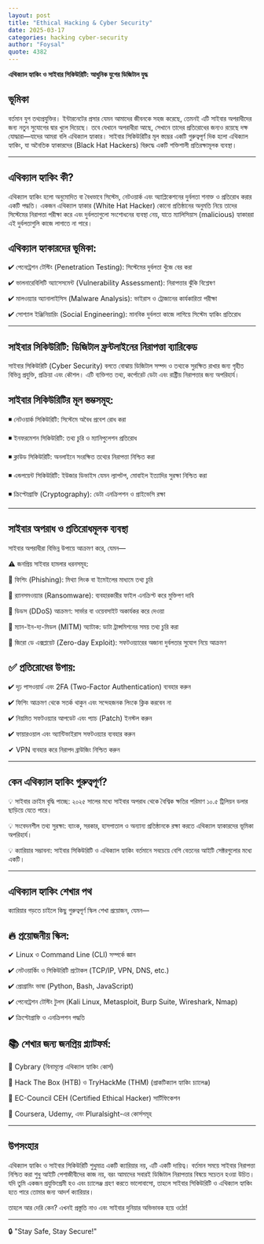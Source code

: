 ```yaml
---
layout: post
title: "Ethical Hacking & Cyber Security"
date: 2025-03-17
categories: hacking cyber-security
author: "Foysal"
quote: 4382
---
```



 **এথিক্যাল হ্যাকিং ও সাইবার সিকিউরিটি: আধুনিক যুগের ডিজিটাল যুদ্ধ**

## ভূমিকা

বর্তমান যুগ তথ্যপ্রযুক্তির। ইন্টারনেটের প্রসার যেমন আমাদের জীবনকে সহজ করেছে, তেমনই এটি সাইবার অপরাধীদের জন্য নতুন সুযোগের দ্বার খুলে দিয়েছে। তবে যেখানে অপরাধীরা আছে, সেখানে তাদের প্রতিরোধের জন্যও রয়েছে দক্ষ যোদ্ধারা—যাদের আমরা বলি এথিক্যাল হ্যাকার। সাইবার সিকিউরিটির মূল স্তম্ভের একটি গুরুত্বপূর্ণ দিক হলো এথিক্যাল হ্যাকিং, যা অনৈতিক হ্যাকারদের (Black Hat Hackers) বিরুদ্ধে একটি শক্তিশালী প্রতিরক্ষামূলক ব্যবস্থা।


---

## এথিক্যাল হ্যাকিং কী?

এথিক্যাল হ্যাকিং হলো অনুমোদিত বা বৈধভাবে সিস্টেম, নেটওয়ার্ক এবং অ্যাপ্লিকেশনের দুর্বলতা শনাক্ত ও প্রতিরোধ করার একটি পদ্ধতি। একজন এথিক্যাল হ্যাকার (White Hat Hacker) কোনো প্রতিষ্ঠানের অনুমতি নিয়ে তাদের সিস্টেমের নিরাপত্তা পরীক্ষা করে এবং দুর্বলতাগুলো সংশোধনের ব্যবস্থা নেয়, যাতে ম্যালিসিয়াস (malicious) হ্যাকাররা এই দুর্বলতাগুলি কাজে লাগাতে না পারে।

## এথিক্যাল হ্যাকারদের ভূমিকা:

✔ পেনেট্রেশন টেস্টিং (Penetration Testing): সিস্টেমের দুর্বলতা খুঁজে বের করা

✔ ভালনারেবিলিটি অ্যাসেসমেন্ট (Vulnerability Assessment): নিরাপত্তার ঝুঁকি বিশ্লেষণ

✔ মালওয়্যার অ্যানালাইসিস (Malware Analysis): ভাইরাস ও ট্রোজানের কার্যকারিতা পরীক্ষা

✔ সোশ্যাল ইঞ্জিনিয়ারিং (Social Engineering): মানবিক দুর্বলতা কাজে লাগিয়ে সিস্টেম হ্যাকিং প্রতিরোধ


---

## সাইবার সিকিউরিটি: ডিজিটাল ফ্রন্টলাইনের নিরাপত্তা ব্যারিকেড

সাইবার সিকিউরিটি (Cyber Security) বলতে বোঝায় ডিজিটাল সম্পদ ও তথ্যকে সুরক্ষিত রাখার জন্য গৃহীত বিভিন্ন প্রযুক্তি, প্রক্রিয়া এবং কৌশল। এটি ব্যক্তিগত তথ্য, কর্পোরেট ডেটা এবং রাষ্ট্রীয় নিরাপত্তার জন্য অপরিহার্য।

## সাইবার সিকিউরিটির মূল স্তম্ভসমূহ:

◾ নেটওয়ার্ক সিকিউরিটি: সিস্টেমে অবৈধ প্রবেশ রোধ করা

◾ ইনফরমেশন সিকিউরিটি: তথ্য চুরি ও ম্যানিপুলেশন প্রতিরোধ

◾ ক্লাউড সিকিউরিটি: অনলাইনে সংরক্ষিত তথ্যের নিরাপত্তা নিশ্চিত করা

◾ এন্ডপয়েন্ট সিকিউরিটি: ইউজার ডিভাইস যেমন ল্যাপটপ, মোবাইল ইত্যাদির সুরক্ষা নিশ্চিত করা

◾ ক্রিপ্টোগ্রাফি (Cryptography): ডেটা এনক্রিপশন ও প্রাইভেসি রক্ষা


---

## সাইবার অপরাধ ও প্রতিরোধমূলক ব্যবস্থা

সাইবার অপরাধীরা বিভিন্ন উপায়ে আক্রমণ করে, যেমন—

⚠ জনপ্রিয় সাইবার হামলার ধরনসমূহ:

🔴 ফিশিং (Phishing): মিথ্যা লিংক বা ইমেইলের মাধ্যমে তথ্য চুরি

🔴 র‍্যানসমওয়্যার (Ransomware): ব্যবহারকারীর ফাইল এনক্রিপ্ট করে মুক্তিপণ দাবি

🔴 ডিডস (DDoS) আক্রমণ: সার্ভার বা ওয়েবসাইট অকার্যকর করে দেওয়া

🔴 ম্যান-ইন-দ্য-মিডল (MITM) অ্যাটাক: ডাটা ট্রান্সমিশনের সময় তথ্য চুরি করা

🔴 জিরো ডে এক্সপ্লয়েট (Zero-day Exploit): সফটওয়্যারের অজানা দুর্বলতার সুযোগ নিয়ে আক্রমণ

## ✅ প্রতিরোধের উপায়:

✔ দৃঢ় পাসওয়ার্ড এবং 2FA (Two-Factor Authentication) ব্যবহার করুন

✔ ফিশিং আক্রমণ থেকে সতর্ক থাকুন এবং সন্দেহজনক লিংকে ক্লিক করবেন না

✔ নিয়মিত সফটওয়্যার আপডেট এবং প্যাচ (Patch) ইনস্টল করুন

✔ ফায়ারওয়াল এবং অ্যান্টিভাইরাস সফটওয়্যার ব্যবহার করুন

✔ VPN ব্যবহার করে নিরাপদ ব্রাউজিং নিশ্চিত করুন


---

## কেন এথিক্যাল হ্যাকিং গুরুত্বপূর্ণ?

💡 সাইবার ক্রাইম বৃদ্ধি পাচ্ছে: ২০২৫ সালের মধ্যে সাইবার অপরাধ থেকে বৈশ্বিক ক্ষতির পরিমাণ ১০.৫ ট্রিলিয়ন ডলার ছাড়িয়ে যেতে পারে।

💡 সংবেদনশীল তথ্য সুরক্ষা: ব্যাংক, সরকার, হাসপাতাল ও অন্যান্য প্রতিষ্ঠানকে রক্ষা করতে এথিক্যাল হ্যাকারদের ভূমিকা অপরিহার্য।

💡 ক্যারিয়ার সম্ভাবনা: সাইবার সিকিউরিটি ও এথিক্যাল হ্যাকিং বর্তমানে সবচেয়ে বেশি বেতনের আইটি সেক্টরগুলোর মধ্যে একটি।


---

## এথিক্যাল হ্যাকিং শেখার পথ

ক্যারিয়ার গড়তে চাইলে কিছু গুরুত্বপূর্ণ স্কিল শেখা প্রয়োজন, যেমন—

## 🔥 প্রয়োজনীয় স্কিল:

✔ Linux ও Command Line (CLI) সম্পর্কে জ্ঞান

✔ নেটওয়ার্কিং ও সিকিউরিটি প্রটোকল (TCP/IP, VPN, DNS, etc.)

✔ প্রোগ্রামিং ভাষা (Python, Bash, JavaScript)

✔ পেনেট্রেশন টেস্টিং টুলস (Kali Linux, Metasploit, Burp Suite, Wireshark, Nmap)

✔ ক্রিপ্টোগ্রাফি ও এনক্রিপশন পদ্ধতি

## 📚 শেখার জন্য জনপ্রিয় প্ল্যাটফর্ম:

🔹 Cybrary (বিনামূল্যে এথিক্যাল হ্যাকিং কোর্স)

🔹 Hack The Box (HTB) ও TryHackMe (THM) (প্রাকটিক্যাল হ্যাকিং চ্যালেঞ্জ)

🔹 EC-Council CEH (Certified Ethical Hacker) সার্টিফিকেশন

🔹 Coursera, Udemy, এবং Pluralsight-এর কোর্সসমূহ


---

## উপসংহার

এথিক্যাল হ্যাকিং ও সাইবার সিকিউরিটি শুধুমাত্র একটি ক্যারিয়ার নয়, এটি একটি দায়িত্ব। বর্তমান সময়ে সাইবার নিরাপত্তা নিশ্চিত করা শুধু আইটি পেশাজীবীদের কাজ নয়, বরং আমাদের সবারই ডিজিটাল নিরাপত্তার বিষয়ে সচেতন হওয়া উচিত। যদি তুমি একজন প্রযুক্তিপ্রেমী হও এবং চ্যালেঞ্জ গ্রহণ করতে ভালোবাসো, তাহলে সাইবার সিকিউরিটি ও এথিক্যাল হ্যাকিং হতে পারে তোমার জন্য আদর্শ ক্যারিয়ার।

তাহলে আর দেরি কেন? এখনই প্রস্তুতি নাও এবং সাইবার দুনিয়ার অভিভাবক হয়ে ওঠো!


---


🔒 "Stay Safe, Stay Secure!"

